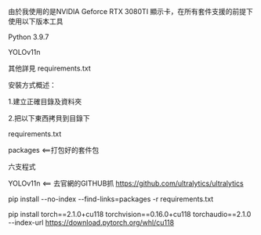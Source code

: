 由於我使用的是NVIDIA Geforce RTX 3080TI 顯示卡，在所有套件支援的前提下使用以下版本工具

Python 3.9.7

YOLOv11n

其他詳見 requirements.txt

安裝方式概述：

1.建立正確目錄及資料夾

2.把以下東西拷貝到目錄下

requirements.txt

packages <==打包好的套件包

六支程式  

YOLOv11n <== 去官網的GITHUB抓  https://github.com/ultralytics/ultralytics

pip install --no-index --find-links=packages -r requirements.txt

pip install torch==2.1.0+cu118 torchvision==0.16.0+cu118 torchaudio==2.1.0 --index-url https://download.pytorch.org/whl/cu118



